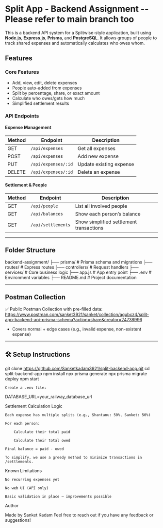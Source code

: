 #  Split App - Backend Assignment  -- Please refer to main branch too 


This is a backend API system for a Splitwise-style application, built using **Node.js**, **Express.js**, **Prisma**, and **PostgreSQL**. It allows groups of people to track shared expenses and automatically calculates who owes whom.



## Features

###  Core Features

-  Add, view, edit, delete expenses
-  People auto-added from expenses
-  Split by percentage, share, or exact amount
-  Calculate who owes/gets how much
-  Simplified settlement results

###  API Endpoints

####  Expense Management

| Method | Endpoint              | Description                   |
|--------|-----------------------|-------------------------------|
| GET    | `/api/expenses`       | Get all expenses              |
| POST   | `/api/expenses`       | Add new expense               |
| PUT    | `/api/expenses/:id`   | Update existing expense       |
| DELETE | `/api/expenses/:id`   | Delete an expense             |

####  Settlement & People

| Method | Endpoint            | Description                              |
|--------|---------------------|------------------------------------------|
| GET    | `/api/people`       | List all involved people                 |
| GET    | `/api/balances`     | Show each person’s balance               |
| GET    | `/api/settlements`  | Show simplified settlement transactions  |

---

##  Folder Structure

backend-assignment/
├── prisma/ # Prisma schema and migrations
├── routes/ # Express routes
├── controllers/ # Request handlers
├── services/ # Core business logic
├── app.js # App entry point
├── .env # Environment variables
├── README.md # Project documentation


---

##  Postman Collection

✅ Public Postman Collection with pre-filled data:  https://www.postman.com/sanket3921/sanket/collection/agubcz4/split-app-backend-api-prisma-schema?action=share&creator=24738996
- Covers normal + edge cases (e.g., invalid expense, non-existent expense)

---

## 🛠️ Setup Instructions


git clone https://github.com/Sanketkadam3921/split-backend-app.git
cd split-backend-app
npm install
npx prisma generate
npx prisma migrate deploy
npm start

    Create a .env file:

DATABASE_URL=your_railway_database_url

Settlement Calculation Logic

    Each expense has multiple splits (e.g., Shantanu: 50%, Sanket: 50%)

    For each person:

        Calculate their total paid

        Calculate their total owed

    Final balance = paid - owed

    To simplify, we use a greedy method to minimize transactions in /settlements.

 Known Limitations

    No recurring expenses yet

    No web UI (API only)

    Basic validation in place — improvements possible

Author

Made by Sanket Kadam
Feel free to reach out if you have any feedback or suggestions!
